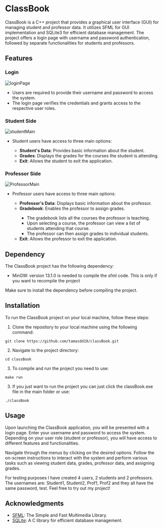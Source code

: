 <h1>ClassBook</h1>

<p>ClassBook is a C++ project that provides a graphical user interface (GUI) for managing student and professor data. It utilizes SFML for GUI implementation and SQLite3 for efficient database management. The project offers a login page with username and password authentication, followed by separate functionalities for students and professors.</p>

<h2>Features</h2>

<h3>Login</h3>

![loginPage](https://github.com/tamasdd19/classBook/assets/118727728/70ff779e-93ba-4ea9-b35d-1b1eab12d162)
<ul>
  <li>Users are required to provide their username and password to access the system.</li>
  <li>The login page verifies the credentials and grants access to the respective user roles.</li>
</ul>

<h3>Student Side</h3>

![studentMain](https://github.com/tamasdd19/classBook/assets/118727728/adfaf906-1217-4cc0-ad7e-8e809e0e3b92)

<ul>
  <li>Student users have access to three main options:</li>
  <ul>
    <li><strong>Student's Data</strong>: Provides basic information about the student.</li>
    <li><strong>Grades</strong>: Displays the grades for the courses the student is attending.</li>
    <li><strong>Exit</strong>: Allows the student to exit the application.</li>
  </ul>
</ul>

<h3>Professor Side</h3>

![ProfessorMain](https://github.com/tamasdd19/classBook/assets/118727728/bdf7a29f-3735-4286-99e1-6149dca0f29c)
<ul>
  <li>Professor users have access to three main options:</li>
  <ul>
    <li><strong>Professor's Data</strong>: Displays basic information about the professor.</li>
    <li><strong>Gradebook</strong>: Enables the professor to assign grades.</li>
    <ul>
      <li>The gradebook lists all the courses the professor is teaching.</li>
      <li>Upon selecting a course, the professor can view a list of students attending that course.</li>
      <li>The professor can then assign grades to individual students.</li>
    </ul>
    <li><strong>Exit</strong>: Allows the professor to exit the application.</li>
  </ul>
</ul>

<h2>Dependency</h2>

<p>The ClassBook project has the following dependency:</p>
<ul>
  <li>MinGW: version 13.1.0 is needed to compile the sfml code. This is only if you want to recompile the project</li>
</ul>

<p>Make sure to install the dependency before compiling the project.</p>

<h2>Installation</h2>

<p>To run the ClassBook project on your local machine, follow these steps:</p>

<ol>
  <li>Clone the repository to your local machine using the following command:</li>
</ol>

<pre><code>git clone https://github.com/tamasdd19/classBook.git</code></pre>

<ol start="2">
  <li>Navigate to the project directory:</li>
</ol>

<pre><code>cd classBook</code></pre>

<ol start="3">
  <li>To compile and run the project you need to use:</li>
</ol>
  <pre><code>make run</code></pre>
<ol start="3">
  <li>If you just want to run the project you can just click the classBook.exe file in the main folder or use:</li>
</ol>

<pre><code>./classBook</code></pre>

<h2>Usage</h2>

<p>Upon launching the ClassBook application, you will be presented with a login page. Enter your username and password to access the system. Depending on your user role (student or professor), you will have access to different features and functionalities.</p>


<p>Navigate through the menus by clicking on the desired options. Follow the on-screen instructions to interact with the system and perform various tasks such as viewing student data, grades, professor data, and assigning grades.</p>

<p>For testing purposes I have created 4 users, 2 students and 2 professors. The usernames are: Student1, Student2, Prof1, Prof2 and they all have the same password, test. Feel free to try out my project!


<h2>Acknowledgments</h2>

<ul>
  <li><a href="https://www.sfml-dev.org/">SFML</a>: The Simple and Fast Multimedia Library.</li>
  <li><a href="https://www.sqlite.org/">SQLite</a>: A C library for efficient database management.</li>
</ul>
